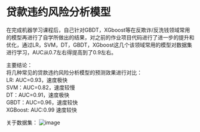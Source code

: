 # 贷款违约风险分析模型
在完成机器学习课程后，自己针对GBDT，XGboost等在反欺诈/反洗钱领域常用的模型再进行了自学所做出的结果，对之前的作业项目代码进行了进一步的提升和优化，通过LR，SVM，DT，GBDT，XGboost这几个该领域常用的模型对数据集进行学习，AUC从0.7左右得提高到了0.9左右。


主要结论：  
将几种常见的贷款违约风险分析模型的预测效果进行对比：  
LR: AUC=0.93，速度极快  
SVM：AUC=0.82，速度较慢  
DT：AUC=0.91，速度极快  
GBDT：AUC=0.96，速度较快  
XGBoost: AUC:0.99 速度较快  


关于数据集：
![image](https://user-images.githubusercontent.com/93023212/183279842-77d2e205-d0f8-49f7-8fb2-2eae51a5c100.png)
